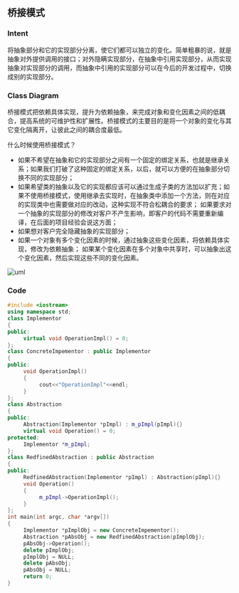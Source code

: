 ## 桥接模式

### Intent
将抽象部分和它的实现部分分离，使它们都可以独立的变化。简单粗暴的说，就是抽象对外提供调用的接口；对外隐瞒实现部分，在抽象中引用实现部分，从而实现抽象对实现部分的调用，而抽象中引用的实现部分可以在今后的开发过程中，切换成别的实现部分。

### Class Diagram
桥接模式把依赖具体实现，提升为依赖抽象，来完成对象和变化因素之间的低耦合，提高系统的可维护性和扩展性。桥接模式的主要目的是将一个对象的变化与其它变化隔离开，让彼此之间的耦合度最低。

 
什么时候使用桥接模式？
- 如果不希望在抽象和它的实现部分之间有一个固定的绑定关系，也就是继承关系；如果我们打破了这种固定的绑定关系，以后，就可以方便的在抽象部分切换不同的实现部分；
- 如果希望类的抽象以及它的实现都应该可以通过生成子类的方法加以扩充；如果不使用桥接模式，使用继承去实现时，在抽象类中添加一个方法，则在对应的实现类中也需要做对应的改动，这种实现不符合松耦合的要求；
如果要求对一个抽象的实现部分的修改对客户不产生影响，即客户的代码不需要重新编译，在后面的项目经验会说这方面；
- 如果想对客户完全隐藏抽象的实现部分；
- 如果一个对象有多个变化因素的时候，通过抽象这些变化因素，将依赖具体实现，修改为依赖抽象；
如果某个变化因素在多个对象中共享时，可以抽象出这个变化因素，然后实现这些不同的变化因素。

![uml](https://img2018.cnblogs.com/blog/773362/201809/773362-20180905163511926-2018825315.png)


### Code
``` cpp
#include <iostream>
using namespace std;
class Implementor
{
public:
     virtual void OperationImpl() = 0;
};
class ConcreteImpementor : public Implementor
{
public:
     void OperationImpl()
     {
          cout<<"OperationImpl"<<endl;
     }
};
class Abstraction
{
public:
     Abstraction(Implementor *pImpl) : m_pImpl(pImpl){}
     virtual void Operation() = 0;
protected:
     Implementor *m_pImpl;
};
class RedfinedAbstraction : public Abstraction
{
public:
     RedfinedAbstraction(Implementor *pImpl) : Abstraction(pImpl){}
     void Operation()
     {
          m_pImpl->OperationImpl();
     }
};
int main(int argc, char *argv[])
{
     Implementor *pImplObj = new ConcreteImpementor();
     Abstraction *pAbsObj = new RedfinedAbstraction(pImplObj);
     pAbsObj->Operation();
     delete pImplObj;
     pImplObj = NULL;
     delete pAbsObj;
     pAbsObj = NULL;
     return 0;
}

```

